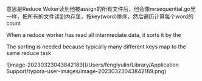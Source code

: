 

意思是Reduce Woker读到他被assign的所有文件后，他会像mrsequential.go里一样，把所有的文件读到内存里，按key(word)排序，然后遍历计算每个word的count

When a reduce worker has read all intermediate data, it sorts it by the

The sorting is needed because typically many different keys map to the same reduce task



![image-20230323043842189](/Users/fenglyulin/Library/Application Support/typora-user-images/image-20230323043842189.png)
